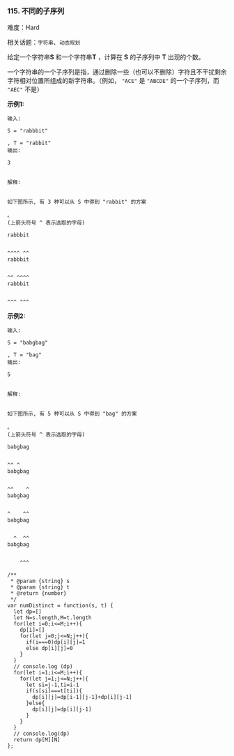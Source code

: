 ### 115. 不同的子序列

难度：Hard

相关话题：`字符串`、`动态规划`

给定一个字符串**S** 和一个字符串**T** ，计算在 **S**  的子序列中 **T**  出现的个数。



一个字符串的一个子序列是指，通过删除一些（也可以不删除）字符且不干扰剩余字符相对位置所组成的新字符串。（例如， `"ACE"` 是 `"ABCDE"` 的一个子序列，而 `"AEC"` 不是）



**示例1:** 



```
输入:

S = "rabbbit"

, T = "rabbit"
输出:

3


解释:


如下图所示, 有 3 种可以从 S 中得到 "rabbit" 的方案

。
(上箭头符号 ^ 表示选取的字母)

rabbbit


^^^^ ^^
rabbbit


^^ ^^^^
rabbbit


^^^ ^^^
```


**示例2:** 



```
输入:

S = "babgbag"

, T = "bag"
输出:

5


解释:


如下图所示, 有 5 种可以从 S 中得到 "bag" 的方案

。 
(上箭头符号 ^ 表示选取的字母)

babgbag


^^ ^
babgbag


^^    ^
babgbag


^    ^^
babgbag


  ^  ^^
babgbag


    ^^^
```

```
/**
 * @param {string} s
 * @param {string} t
 * @return {number}
 */
var numDistinct = function(s, t) {
  let dp=[]
  let N=s.length,M=t.length
  for(let i=0;i<=M;i++){
    dp[i]=[]
    for(let j=0;j<=N;j++){
      if(i===0)dp[i][j]=1
      else dp[i][j]=0
    }
  }
  // console.log (dp)
  for(let i=1;i<=M;i++){
    for(let j=1;j<=N;j++){
      let si=j-1,ti=i-1
      if(s[si]===t[ti]){
        dp[i][j]=dp[i-1][j-1]+dp[i][j-1]
      }else{
        dp[i][j]=dp[i][j-1]
      }
    }
  }
  // console.log(dp)
  return dp[M][N]
};
```

